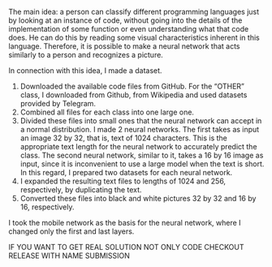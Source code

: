 The main idea: a person can classify different programming languages just by looking at an instance of code, without going into the details of the implementation of some function or even understanding what that code does. He can do this by reading some visual characteristics inherent in this language. Therefore, it is possible to make a neural network that acts similarly to a person and recognizes a picture.

In connection with this idea, I made a dataset.
1) Downloaded the available code files from GitHub. For the “OTHER” class, I downloaded from Github, from Wikipedia and used datasets provided by Telegram.
2) Combined all files for each class into one large one.
3) Divided these files into small ones that the neural network can accept in a normal distribution. I made 2 neural networks. The first takes as input an image 32 by 32, that is, text of 1024 characters. This is the appropriate text length for the neural network to accurately predict the class. The second neural network, similar to it, takes a 16 by 16 image as input, since it is inconvenient to use a large model when the text is short. In this regard, I prepared two datasets for each neural network.
4) I expanded the resulting text files to lengths of 1024 and 256, respectively, by duplicating the text.
5) Converted these files into black and white pictures 32 by 32 and 16 by 16, respectively.


I took the mobile network as the basis for the neural network, where I changed only the first and last layers.



IF YOU WANT TO GET REAL SOLUTION NOT ONLY CODE CHECKOUT RELEASE WITH NAME SUBMISSION

